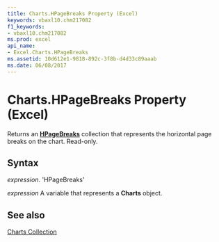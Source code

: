 ```yaml
---
title: Charts.HPageBreaks Property (Excel)
keywords: vbaxl10.chm217082
f1_keywords:
- vbaxl10.chm217082
ms.prod: excel
api_name:
- Excel.Charts.HPageBreaks
ms.assetid: 10d612e1-9818-892c-3f8b-d4d33c89aaab
ms.date: 06/08/2017
---
```



# Charts.HPageBreaks Property (Excel)

Returns an  **[HPageBreaks](Excel.HPageBreaks.md)** collection that represents the horizontal page breaks on the chart. Read-only.


## Syntax

 _expression_. 'HPageBreaks'

 _expression_ A variable that represents a **Charts** object.


## See also


[Charts Collection](Excel.Charts.md)

